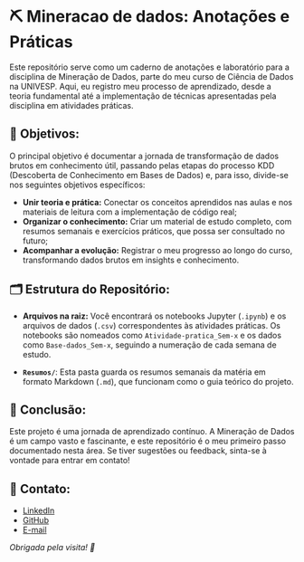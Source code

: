 # ⛏️ Mineracao de dados: Anotações e Práticas 

Este repositório serve como um caderno de anotações e laboratório para a disciplina de Mineração de Dados, parte do meu curso de Ciência de Dados na UNIVESP. Aqui, eu registro meu processo de aprendizado, desde a teoria fundamental até a implementação de técnicas apresentadas pela disciplina em atividades práticas.

## 🎯 Objetivos:
O principal objetivo é documentar a jornada de transformação de dados brutos em conhecimento útil, passando pelas etapas do processo KDD (Descoberta de Conhecimento em Bases de Dados) e, para isso, divide-se nos seguintes objetivos específicos:
* **Unir teoria e prática:** Conectar os conceitos aprendidos nas aulas e nos materiais de leitura com a implementação de código real;
* **Organizar o conhecimento:** Criar um material de estudo completo, com resumos semanais e exercícios práticos, que possa ser consultado no futuro;
* **Acompanhar a evolução:** Registrar o meu progresso ao longo do curso, transformando dados brutos em insights e conhecimento.

## 🗂️ Estrutura do Repositório:
* **Arquivos na raiz:** Você encontrará os notebooks Jupyter (`.ipynb`) e os arquivos de dados (`.csv`) correspondentes às atividades práticas. Os notebooks são nomeados como `Atividade-pratica_Sem-x` e os dados como `Base-dados_Sem-x`, seguindo a numeração de cada semana de estudo.

* **`Resumos/`**: Esta pasta guarda os resumos semanais da matéria em formato Markdown (`.md`), que funcionam como o guia teórico do projeto.

## 📌 Conclusão:
Este projeto é uma jornada de aprendizado contínuo. A Mineração de Dados é um campo vasto e fascinante, e este repositório é o meu primeiro passo documentado nesta área. Se tiver sugestões ou feedback, sinta-se à vontade para entrar em contato!

## 📧 Contato:
  * [LinkedIn](https://www.linkedin.com/in/nagelamartins/)
  * [GitHub](https://github.com/nagelamartins)
  * [E-mail](mailto:nagela.msouza@gmail.com)

*Obrigada pela visita! 💛*
